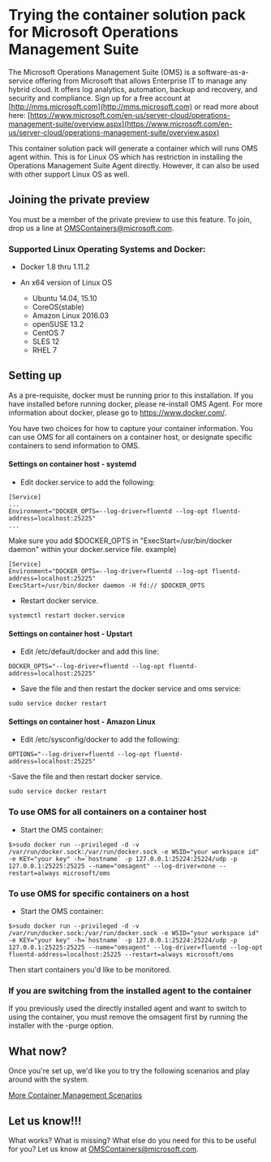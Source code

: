 # Trying the container solution pack for Microsoft Operations Management Suite

The Microsoft Operations Management Suite (OMS) is a software-as-a-service offering from Microsoft that allows Enterprise IT to manage any hybrid cloud. It offers log analytics, automation, backup and recovery, and security and compliance.  Sign up for a free account at [http://mms.microsoft.com](http://mms.microsoft.com) or read more about here: [https://www.microsoft.com/en-us/server-cloud/operations-management-suite/overview.aspx](https://www.microsoft.com/en-us/server-cloud/operations-management-suite/overview.aspx)

This container solution pack will generate a container which will runs OMS agent within. This is for Linux OS which has restriction in installing the Operations Management Suite Agent directly. However, it can also be used with other support Linux OS as well.

## Joining the private preview

You must be a member of the private preview to use this feature. To join, drop us a line at OMSContainers@microsoft.com.

### Supported Linux Operating Systems and Docker:

- Docker 1.8 thru 1.11.2

- An x64 version of Linux OS
	- Ubuntu 14.04, 15.10
	- CoreOS(stable)
	- Amazon Linux 2016.03
	- openSUSE 13.2
	- CentOS 7
	- SLES 12
	- RHEL 7

## Setting up
As a pre-requisite, docker must be running prior to this installation. If you have installed before running docker, please re-install OMS Agent. For more information about docker, please go to https://www.docker.com/.

You have two choices for how to capture your container information. You can use OMS for all containers on a container host, or designate specific containers to send information to OMS.

#### Settings on container host - systemd
- Edit docker.service to add the following:
```
[Service]
...
Environment="DOCKER_OPTS=--log-driver=fluentd --log-opt fluentd-address=localhost:25225"
...
```
Make sure you add $DOCKER_OPTS in "ExecStart=/usr/bin/docker daemon" within your docker.service file.
example)
```
[Service]
Environment="DOCKER_OPTS=--log-driver=fluentd --log-opt fluentd-address=localhost:25225"
ExecStart=/usr/bin/docker daemon -H fd:// $DOCKER_OPTS
```
- Restart docker service.
```
systemctl restart docker.service
```
#### Settings on container host - Upstart
- Edit /etc/default/docker and add this line:
```
DOCKER_OPTS="--log-driver=fluentd --log-opt fluentd-address=localhost:25225"
```
- Save the file and then restart the docker service and oms service:
```
sudo service docker restart
```
#### Settings on container host - Amazon Linux
- Edit /etc/sysconfig/docker to add the following:
```
OPTIONS="--log-driver=fluentd --log-opt fluentd-address=localhost:25225"
```
-Save the file and then restart docker service. 
```
sudo service docker restart
```

### To use OMS for all containers on a container host

- Start the OMS container:
```
$>sudo docker run --privileged -d -v /var/run/docker.sock:/var/run/docker.sock -e WSID="your workspace id" -e KEY="your key" -h=`hostname` -p 127.0.0.1:25224:25224/udp -p 127.0.0.1:25225:25225 --name="omsagent" --log-driver=none --restart=always microsoft/oms
```
### To use OMS for specific containers on a host

- Start the OMS container:
```
$>sudo docker run --privileged -d -v /var/run/docker.sock:/var/run/docker.sock -e WSID="your workspace id" -e KEY="your key" -h=`hostname` -p 127.0.0.1:25224:25224/udp -p 127.0.0.1:25225:25225 --name="omsagent" --log-driver=fluentd --log-opt fluentd-address=localhost:25225 --restart=always microsoft/oms
```
Then start containers you'd like to be monitored.

### If you are switching from the installed agent to the container

If you previously used the directly installed agent and want to switch to using the container, you must remove the omsagent first by running the installer with the -purge option.


## What now?
Once you're set up, we'd like you to try the following scenarios and play around with the system.

[More Container Management Scenarios](http://github.com/Microsoft/OMS-Agent-for-Linux/blob/master/docs/Docker-Instructions.md#overview)

## Let us know!!!
What works? What is missing? What else do you need for this to be useful for you? Let us know at OMSContainers@microsoft.com.

